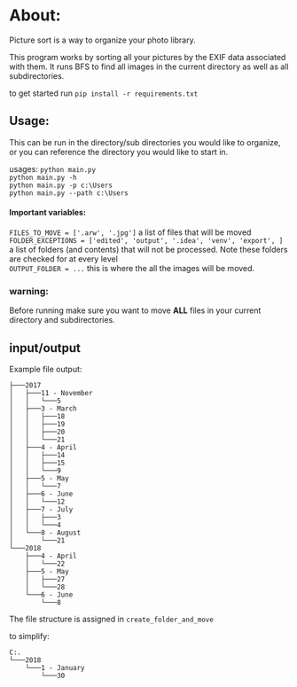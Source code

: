 # About:

Picture sort is a way to organize your photo library. 

This program works by sorting all your pictures by the EXIF data associated with them.
It runs BFS to find all images in the current directory as well as all subdirectories. 

to get started run `pip install -r requirements.txt`

## Usage:

This can be run in the directory/sub directories you would like to organize, or you can reference the directory you 
would like to start in.

usages:
`python main.py` \
`python main.py -h` \
`python main.py -p c:\Users` \
`python main.py --path c:\Users`
 
 
 #### Important variables:
 `FILES_TO_MOVE = ['.arw', '.jpg']` a list of files that will be moved \
 `FOLDER_EXCEPTIONS = ['edited', 'output', '.idea', 'venv', 'export', ]` a list of folders (and contents) that will not 
 be processed. Note these folders are checked for at every level \
 `OUTPUT_FOLDER = ...` this is where the all the images will be moved. 
 
 
 ### warning:
 
 Before running make sure you want to move **ALL** files in your current directory and subdirectories.
 
 
 ## input/output
 
 Example file output:
```
├───2017
│   ├───11 - November
│   │   └───5
│   ├───3 - March
│   │   ├───18
│   │   ├───19
│   │   ├───20
│   │   └───21
│   ├───4 - April
│   │   ├───14
│   │   ├───15
│   │   └───9
│   ├───5 - May
│   │   └───7
│   ├───6 - June
│   │   └───12
│   ├───7 - July
│   │   ├───3
│   │   └───4
│   └───8 - August
│       └───21
└───2018
    ├───4 - April
    │   └───22
    ├───5 - May
    │   ├───27
    │   └───28
    └───6 - June
        └───8
```

The file structure is assigned in `create_folder_and_move`

to simplify:

```
C:.
└───2018
    └───1 - January
        └───30

```